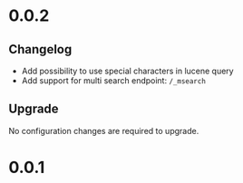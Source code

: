 # 0.0.2

## Changelog

* Add possibility to use special characters in lucene query
* Add support for multi search endpoint: `/_msearch`

## Upgrade

No configuration changes are required to upgrade.

# 0.0.1